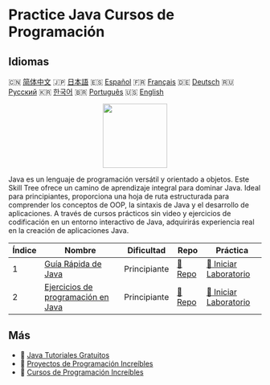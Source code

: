 # Practice Java Cursos de Programación

## Idiomas

🇨🇳 [简体中文](README_zh.md) 🇯🇵 [日本語](README_ja.md) 🇪🇸 [Español](README_es.md) 🇫🇷 [Français](README_fr.md) 🇩🇪 [Deutsch](README_de.md) 🇷🇺 [Русский](README_ru.md) 🇰🇷 [한국어](README_ko.md) 🇧🇷 [Português](README_pt.md) 🇺🇸 [English](README.md) 

<div align="center">
<img width="128px" src="https://file.labex.io/path/vBtgM8cNsQFn.png">
</div>

Java es un lenguaje de programación versátil y orientado a objetos. Este Skill Tree ofrece un camino de aprendizaje integral para dominar Java. Ideal para principiantes, proporciona una hoja de ruta estructurada para comprender los conceptos de OOP, la sintaxis de Java y el desarrollo de aplicaciones. A través de cursos prácticos sin video y ejercicios de codificación en un entorno interactivo de Java, adquirirás experiencia real en la creación de aplicaciones Java.

|   Índice | Nombre                                                                           | Dificultad   | Repo                                                           | Práctica                                                                    |
|----------|----------------------------------------------------------------------------------|--------------|----------------------------------------------------------------|-----------------------------------------------------------------------------|
|        1 | [Guía Rápida de Java](https://labex.io/es/courses/quick-start-with-java)         | Principiante | [🔗 Repo](https://github.com/labex-labs/quick-start-with-java) | [🚀 Iniciar Laboratorio](https://labex.io/es/courses/quick-start-with-java) |
|        2 | [Ejercicios de programación en Java](https://labex.io/es/courses/java-exercises) | Principiante | [🔗 Repo](https://github.com/labex-labs/java-exercises)        | [🚀 Iniciar Laboratorio](https://labex.io/es/courses/java-exercises)        |

## Más

- 🔗 [Java Tutoriales Gratuitos](https://github.com/labex-labs/java-free-tutorials)
- 🔗 [Proyectos de Programación Increíbles](https://github.com/labex-labs/awesome-programming-projects)
- 🔗 [Cursos de Programación Increíbles](https://github.com/labex-labs/awesome-programming-courses)

